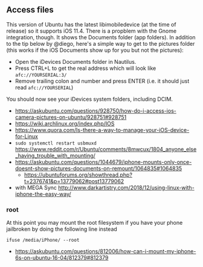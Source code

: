 ## Access files

This version of Ubuntu has the latest libimobiledevice (at the time of release) so it supports iOS 11.4. There is a propblem with the Gnome integration, though. It shows the Documents folder (app folders). In addition to the tip below by @diego, here's a simple way to get to the pictures folder (this works if the iOS Documents show up for you but not the pictures):

- Open the iDevices Documents folder in Nautilus.
- Press CTRL+L to get the real address which will look like `afc://YOURSERIAL:3/`
- Remove trailing colon and number and press ENTER (i.e. it should just read `afc://YOURSERIAL`)

You should now see your iDevices system folders, including DCIM.

- https://askubuntu.com/questions/928750/how-do-i-access-ios-camera-pictures-on-ubuntu/928751#928751
- https://wiki.archlinux.org/index.php/IOS
- https://www.quora.com/Is-there-a-way-to-manage-your-iOS-device-for-Linux
- `sudo systemctl restart usbmuxd` https://www.reddit.com/r/Ubuntu/comments/8mwcux/1804_anyone_else_having_trouble_with_mounting/
- https://askubuntu.com/questions/1044679/iphone-mounts-only-once-doesnt-show-pictures-documents-on-remount/1064835#1064835
  - https://ubuntuforums.org/showthread.php?t=2376741&p=13779062#post13779062
- with MEGA Sync http://www.darkartistry.com/2018/12/using-linux-with-iphone-the-easy-way/

### root

At this point you may mount the root filesystem if you have your phone jailbroken by doing the following line instead

`ifuse /media/iPhone/ --root`

- https://askubuntu.com/questions/812006/how-can-i-mount-my-iphone-6s-on-ubuntu-16-04/812379#812379
